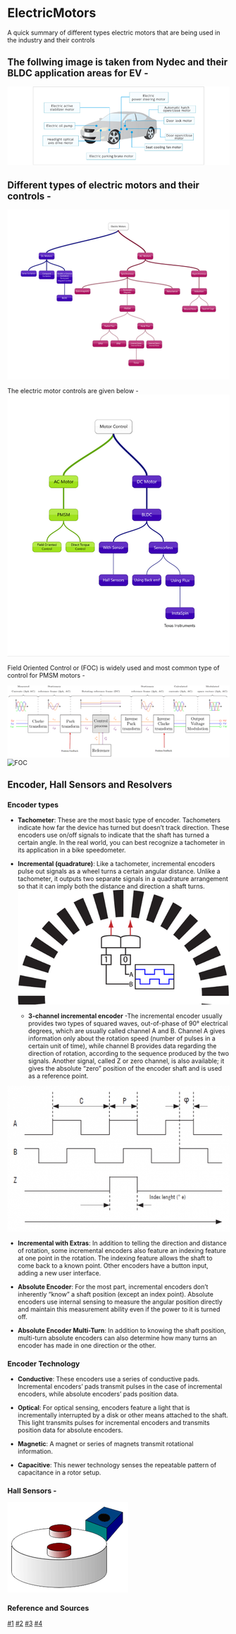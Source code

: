 # ElectricMotors
A quick summary of different types electric motors that are being used in the industry and their controls


## The follwing image is taken from Nydec and their BLDC application areas for EV - ##
![BLDC Application](/Images/nydec_bldc_application.png)

## Different types of electric motors and their controls - ##

![Different_types_motors](/Images/Emotors.png)

The electric motor controls are given below - 
![Electric_motor_controls](/Images/emotor_controls.png)

Field Oriented Control or (FOC) is widely used and most common type of control for PMSM motors - 

![FOC_bd](/Images/focbd.png)
![FOC](/Images/ClarkePark_Animation.gif)

## Encoder, Hall Sensors and Resolvers 

### Encoder types 

- **Tachometer**: These are the most basic type of encoder. Tachometers indicate how far the device has turned but doesn’t track direction. These encoders use on/off signals to indicate that the shaft has turned a certain angle. In the real world, you can best recognize a tachometer in its application in a bike speedometer.

- **Incremental (quadrature)**: Like a tachometer, incremental encoders pulse out signals as a wheel turns a certain angular distance. Unlike a tachometer, it outputs two separate signals in a quadrature arrangement so that it can imply both the distance and direction a shaft turns.
![quadrature_encoder](/Images/QuadratureAnimation.gif)
    * **3-channel incremental encoder** -The incremental encoder usually provides two types of squared waves, out-of-phase of 90° electrical degrees, which are usually called channel A and B. Channel A   gives information only about the rotation speed (number of pulses in a certain unit of time), while channel B provides data regarding the direction of rotation, according to the sequence produced by the two signals. Another signal, called Z or zero channel, is also available; it gives the absolute “zero” position of the encoder shaft and is used as a reference point. 

![FOC_bd](/Images/encoder_inc.png) 

- **Incremental with Extras**: In addition to telling the direction and distance of rotation, some incremental encoders also feature an indexing feature at one point in the rotation. The indexing feature allows the shaft to come back to a known point. Other encoders have a button input, adding a new user interface.

- **Absolute Encoder**: For the most part, incremental encoders don’t inherently “know” a shaft position (except an index point). Absolute encoders use internal sensing to measure the angular position directly and maintain this measurement ability even if the power to it is turned off.

- **Absolute Encoder Multi-Turn**: In addition to knowing the shaft position, multi-turn absolute encoders can also determine how many turns an encoder has made in one direction or the other.

### Encoder Technology
- **Conductive**: These encoders use a series of conductive pads. Incremental encoders’ pads transmit pulses in the case of incremental encoders, while absolute encoders’ pads position data.

- **Optical**: For optical sensing, encoders feature a light that is incrementally interrupted by a disk or other means attached to the shaft. This light transmits pulses for incremental encoders and transmits position data for absolute encoders.

- **Magnetic**: A magnet or series of magnets transmit rotational information.

- **Capacitive**: This newer technology senses the repeatable pattern of capacitance in a rotor setup.

### Hall Sensors - 

![FOC](/Images/Hall_sensor_tach.gif)
### Reference and Sources
[#1](https://www.arrow.com/en/research-and-events/articles/how-to-understand-the-different-types-of-encoders)
[#2](http://www.eltra.it/encoderpedia-technical-glossary-en-gb/what-is-an-incremental-encoder/)
[#3](https://en.wikipedia.org/wiki/Hall_effect_sensor)
[#4](http://www.eltra.it/encoderpedia-technical-glossary-en-gb/what-is-an-incremental-encoder/)
